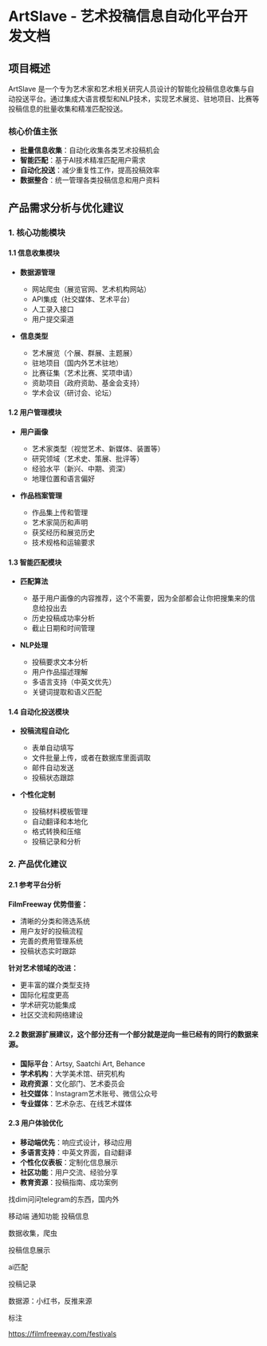 # ArtSlave - 艺术投稿信息自动化平台开发文档

## 项目概述

ArtSlave 是一个专为艺术家和艺术相关研究人员设计的智能化投稿信息收集与自动投送平台。通过集成大语言模型和NLP技术，实现艺术展览、驻地项目、比赛等投稿信息的批量收集和精准匹配投送。

### 核心价值主张
- **批量信息收集**：自动化收集各类艺术投稿机会
- **智能匹配**：基于AI技术精准匹配用户需求
- **自动化投送**：减少重复性工作，提高投稿效率
- **数据整合**：统一管理各类投稿信息和用户资料

## 产品需求分析与优化建议

### 1. 核心功能模块

#### 1.1 信息收集模块
- **数据源管理**
  - 网站爬虫（展览官网、艺术机构网站）
  - API集成（社交媒体、艺术平台）
  - 人工录入接口
  - 用户提交渠道

- **信息类型**
  - 艺术展览（个展、群展、主题展）
  - 驻地项目（国内外艺术驻地）
  - 比赛征集（艺术比赛、奖项申请）
  - 资助项目（政府资助、基金会支持）
  - 学术会议（研讨会、论坛）

#### 1.2 用户管理模块
- **用户画像**
  - 艺术家类型（视觉艺术、新媒体、装置等）
  - 研究领域（艺术史、策展、批评等）
  - 经验水平（新兴、中期、资深）
  - 地理位置和语言偏好

- **作品档案管理**
  - 作品集上传和管理
  - 艺术家简历和声明
  - 获奖经历和展览历史
  - 技术规格和运输要求

#### 1.3 智能匹配模块
- **匹配算法**
  - 基于用户画像的内容推荐，这个不需要，因为全部都会让你把搜集来的信息给投出去
  - 历史投稿成功率分析
  - 截止日期和时间管理

- **NLP处理**
  - 投稿要求文本分析
  - 用户作品描述理解
  - 多语言支持（中英文优先）
  - 关键词提取和语义匹配

#### 1.4 自动化投送模块
- **投稿流程自动化**
  - 表单自动填写
  - 文件批量上传，或者在数据库里面调取
  - 邮件自动发送
  - 投稿状态跟踪

- **个性化定制**
  - 投稿材料模板管理
  - 自动翻译和本地化
  - 格式转换和压缩
  - 投稿记录和分析

### 2. 产品优化建议

#### 2.1 参考平台分析
**FilmFreeway 优势借鉴：**
- 清晰的分类和筛选系统
- 用户友好的投稿流程
- 完善的费用管理系统
- 投稿状态实时跟踪

**针对艺术领域的改进：**
- 更丰富的媒介类型支持
- 国际化程度更高
- 学术研究功能集成
- 社区交流和网络建设

#### 2.2 数据源扩展建议，这个部分还有一个部分就是逆向一些已经有的同行的数据来源。
- **国际平台**：Artsy, Saatchi Art, Behance
- **学术机构**：大学美术馆、研究机构
- **政府资源**：文化部门、艺术委员会
- **社交媒体**：Instagram艺术账号、微信公众号
- **专业媒体**：艺术杂志、在线艺术媒体

#### 2.3 用户体验优化
- **移动端优先**：响应式设计，移动应用
- **多语言支持**：中英文界面，自动翻译
- **个性化仪表板**：定制化信息展示
- **社区功能**：用户交流、经验分享
- **教育资源**：投稿指南、成功案例

找dim问问telegram的东西，国内外

移动端
通知功能
投稿信息

数据收集，爬虫

投稿信息展示

ai匹配

投稿记录


数据源：小红书，反推来源

标注

https://filmfreeway.com/festivals